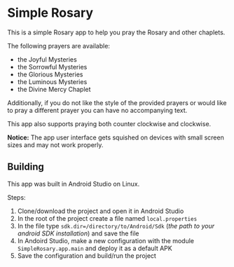 # Simple Rosary
This is a simple Rosary app to help you pray the Rosary and other chaplets.

The following prayers are available:
 - the Joyful Mysteries
 - the Sorrowful Mysteries
 - the Glorious Mysteries
 - the Luminous Mysteries
 - the Divine Mercy Chaplet

Additionally, if you do not like the style of the provided prayers or would like to pray a different prayer you can have no accompanying text.

This app also supports praying both counter clockwise and clockwise.

**Notice:**
The app user interface gets squished on devices with small screen sizes and may not work properly.

## Building
This app was built in Android Studio on Linux.

Steps:
 1. Clone/download the project and open it in Android Studio
 2. In the root of the project create a file named `local.properties`
 3. In the file type `sdk.dir=/directory/to/Android/Sdk` (*the path to your android SDK installation*) and save the file
 4. In Andoird Studio, make a new configuration with the module `SimpleRosary.app.main` and deploy it as a default APK
 5. Save the configuration and build/run the project

